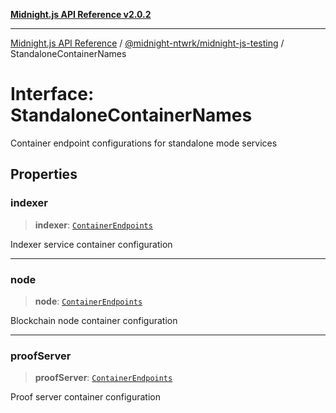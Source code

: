 [**Midnight.js API Reference v2.0.2**](../../../README.md)

***

[Midnight.js API Reference](../../../packages.md) / [@midnight-ntwrk/midnight-js-testing](../README.md) / StandaloneContainerNames

# Interface: StandaloneContainerNames

Container endpoint configurations for standalone mode services

## Properties

### indexer

> **indexer**: [`ContainerEndpoints`](ContainerEndpoints.md)

Indexer service container configuration

***

### node

> **node**: [`ContainerEndpoints`](ContainerEndpoints.md)

Blockchain node container configuration

***

### proofServer

> **proofServer**: [`ContainerEndpoints`](ContainerEndpoints.md)

Proof server container configuration
